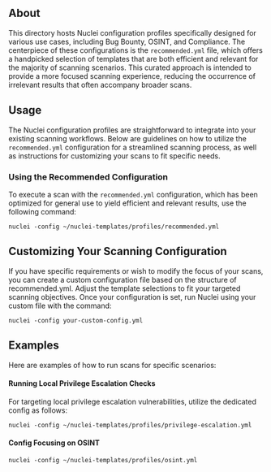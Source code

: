 ## About

This directory hosts Nuclei configuration profiles specifically designed for various use cases, including Bug Bounty, OSINT, and Compliance. The centerpiece of these configurations is the `recommended.yml` file, which offers a handpicked selection of templates that are both efficient and relevant for the majority of scanning scenarios. This curated approach is intended to provide a more focused scanning experience, reducing the occurrence of irrelevant results that often accompany broader scans.

## Usage

The Nuclei configuration profiles are straightforward to integrate into your existing scanning workflows. Below are guidelines on how to utilize the `recommended.yml` configuration for a streamlined scanning process, as well as instructions for customizing your scans to fit specific needs.

### Using the Recommended Configuration

To execute a scan with the `recommended.yml` configuration, which has been optimized for general use to yield efficient and relevant results, use the following command:

```
nuclei -config ~/nuclei-templates/profiles/recommended.yml
```

## Customizing Your Scanning Configuration
If you have specific requirements or wish to modify the focus of your scans, you can create a custom configuration file based on the structure of recommended.yml. Adjust the template selections to fit your targeted scanning objectives. Once your configuration is set, run Nuclei using your custom file with the command:

```
nuclei -config your-custom-config.yml
```

## Examples

Here are examples of how to run scans for specific scenarios:

#### Running Local Privilege Escalation Checks
For targeting local privilege escalation vulnerabilities, utilize the dedicated config as follows:

```
nuclei -config ~/nuclei-templates/profiles/privilege-escalation.yml
```

#### Config Focusing on OSINT

```
nuclei -config ~/nuclei-templates/profiles/osint.yml
```
